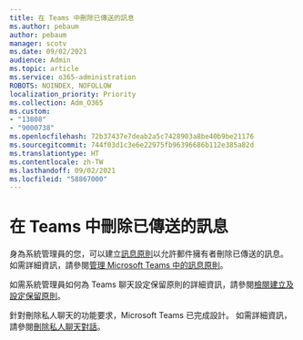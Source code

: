 ```yaml
---
title: 在 Teams 中刪除已傳送的訊息
ms.author: pebaum
author: pebaum
manager: scotv
ms.date: 09/02/2021
audience: Admin
ms.topic: article
ms.service: o365-administration
ROBOTS: NOINDEX, NOFOLLOW
localization_priority: Priority
ms.collection: Adm_O365
ms.custom:
- "13808"
- "9000738"
ms.openlocfilehash: 72b37437e7deab2a5c7428903a8be40b9be21176
ms.sourcegitcommit: 744f03d1c3e6e22975fb96396686b112e385a82d
ms.translationtype: HT
ms.contentlocale: zh-TW
ms.lasthandoff: 09/02/2021
ms.locfileid: "58867000"
---
```

# <a name="delete-a-sent-message-in-teams"></a>在 Teams 中刪除已傳送的訊息

身為系統管理員的您，可以建立[訊息原則](https://admin.teams.microsoft.com/policies/messaging)以允許郵件擁有者刪除已傳送的訊息。 如需詳細資訊，請參閱[管理 Microsoft Teams 中的訊息原則](https://docs.microsoft.com/microsoftteams/messaging-policies-in-teams)。

如需系統管理員如何為 Teams 聊天設定保留原則的詳細資訊，請參閱[檢閱建立及設定保留原則](https://docs.microsoft.com/microsoft-365/compliance/create-retention-policies)。 

針對刪除私人聊天的功能要求，Microsoft Teams 已完成設計。 如需詳細資訊，請參閱[刪除私人聊天對話](https://microsoftteams.uservoice.com/forums/555103-public/suggestions/33535006-delete-private-chat-threads)。
